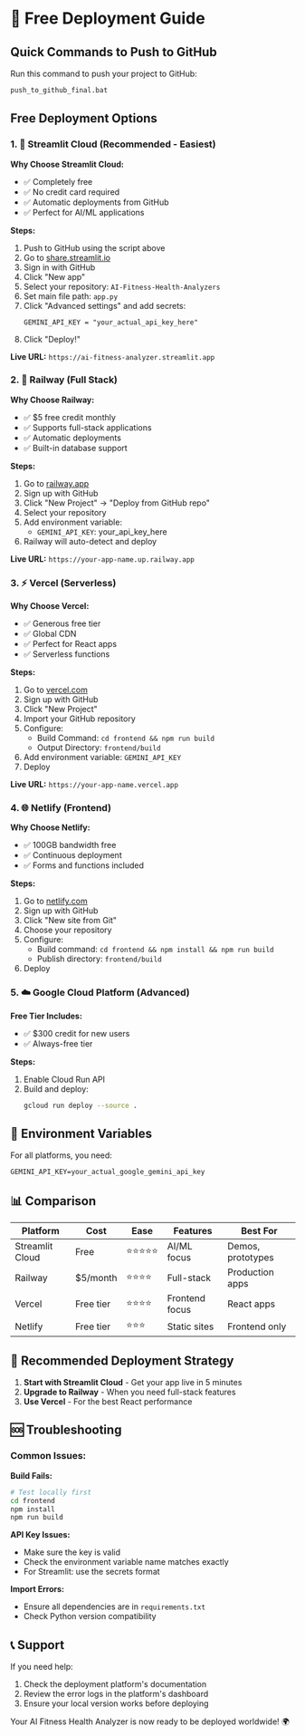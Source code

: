 # 🚀 Free Deployment Guide

## Quick Commands to Push to GitHub

Run this command to push your project to GitHub:

```bash
push_to_github_final.bat
```

## Free Deployment Options

### 1. 🎯 Streamlit Cloud (Recommended - Easiest)

**Why Choose Streamlit Cloud:**
- ✅ Completely free
- ✅ No credit card required
- ✅ Automatic deployments from GitHub
- ✅ Perfect for AI/ML applications

**Steps:**
1. Push to GitHub using the script above
2. Go to [share.streamlit.io](https://share.streamlit.io)
3. Sign in with GitHub
4. Click "New app"
5. Select your repository: `AI-Fitness-Health-Analyzers`
6. Set main file path: `app.py`
7. Click "Advanced settings" and add secrets:
   ```
   GEMINI_API_KEY = "your_actual_api_key_here"
   ```
8. Click "Deploy!"

**Live URL:** `https://ai-fitness-analyzer.streamlit.app`

### 2. 🚂 Railway (Full Stack)

**Why Choose Railway:**
- ✅ $5 free credit monthly
- ✅ Supports full-stack applications
- ✅ Automatic deployments
- ✅ Built-in database support

**Steps:**
1. Go to [railway.app](https://railway.app)
2. Sign up with GitHub
3. Click "New Project" → "Deploy from GitHub repo"
4. Select your repository
5. Add environment variable:
   - `GEMINI_API_KEY`: your_api_key_here
6. Railway will auto-detect and deploy

**Live URL:** `https://your-app-name.up.railway.app`

### 3. ⚡ Vercel (Serverless)

**Why Choose Vercel:**
- ✅ Generous free tier
- ✅ Global CDN
- ✅ Perfect for React apps
- ✅ Serverless functions

**Steps:**
1. Go to [vercel.com](https://vercel.com)
2. Sign up with GitHub
3. Click "New Project"
4. Import your GitHub repository
5. Configure:
   - Build Command: `cd frontend && npm run build`
   - Output Directory: `frontend/build`
6. Add environment variable: `GEMINI_API_KEY`
7. Deploy

**Live URL:** `https://your-app-name.vercel.app`

### 4. 🌐 Netlify (Frontend)

**Why Choose Netlify:**
- ✅ 100GB bandwidth free
- ✅ Continuous deployment
- ✅ Forms and functions included

**Steps:**
1. Go to [netlify.com](https://netlify.com)
2. Sign up with GitHub
3. Click "New site from Git"
4. Choose your repository
5. Configure:
   - Build command: `cd frontend && npm install && npm run build`
   - Publish directory: `frontend/build`
6. Deploy

### 5. ☁️ Google Cloud Platform (Advanced)

**Free Tier Includes:**
- ✅ $300 credit for new users
- ✅ Always-free tier

**Steps:**
1. Enable Cloud Run API
2. Build and deploy:
   ```bash
   gcloud run deploy --source .
   ```

## 🔧 Environment Variables

For all platforms, you need:
```
GEMINI_API_KEY=your_actual_google_gemini_api_key
```

## 📊 Comparison

| Platform | Cost | Ease | Features | Best For |
|----------|------|------|----------|----------|
| Streamlit Cloud | Free | ⭐⭐⭐⭐⭐ | AI/ML focus | Demos, prototypes |
| Railway | $5/month | ⭐⭐⭐⭐ | Full-stack | Production apps |
| Vercel | Free tier | ⭐⭐⭐⭐ | Frontend focus | React apps |
| Netlify | Free tier | ⭐⭐⭐ | Static sites | Frontend only |

## 🎉 Recommended Deployment Strategy

1. **Start with Streamlit Cloud** - Get your app live in 5 minutes
2. **Upgrade to Railway** - When you need full-stack features
3. **Use Vercel** - For the best React performance

## 🆘 Troubleshooting

### Common Issues:

**Build Fails:**
```bash
# Test locally first
cd frontend
npm install
npm run build
```

**API Key Issues:**
- Make sure the key is valid
- Check the environment variable name matches exactly
- For Streamlit: use the secrets format

**Import Errors:**
- Ensure all dependencies are in `requirements.txt`
- Check Python version compatibility

## 📞 Support

If you need help:
1. Check the deployment platform's documentation
2. Review the error logs in the platform's dashboard
3. Ensure your local version works before deploying

Your AI Fitness Health Analyzer is now ready to be deployed worldwide! 🌍
